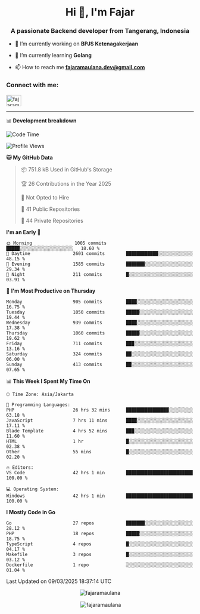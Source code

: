 <h1 align="center">Hi 👋, I'm Fajar</h1>
<h3 align="center">A passionate Backend developer from Tangerang, Indonesia</h3>

<!-- <p align="left"> <img src="https://komarev.com/ghpvc/?username=fajaramaulana&label=Profile%20views&color=0e75b6&style=flat" alt="fajaramaulana" /> </p> -->

- 🔭 I’m currently working on **BPJS Ketenagakerjaan**

- 🌱 I’m currently learning **Golang**

- 📫 How to reach me **fajaramaulana.dev@gmail.com**

<h3 align="left">Connect with me:</h3>
<p align="left">
<a href="https://linkedin.com/in/fajar-agus-maulana-73533a180/" target="blank"><img align="center" src="https://raw.githubusercontent.com/rahuldkjain/github-profile-readme-generator/master/src/images/icons/Social/linked-in-alt.svg" alt="fajaramaulana" height="30" width="40" /></a>
</p>

-------

📊 **Development breakdown**
<!--START_SECTION:waka-->
![Code Time](http://img.shields.io/badge/Code%20Time-2%2C792%20hrs%2033%20mins-blue)

![Profile Views](http://img.shields.io/badge/Profile%20Views-0-blue)

**🐱 My GitHub Data** 

> 📦 751.8 kB Used in GitHub's Storage 
 > 
> 🏆 26 Contributions in the Year 2025
 > 
> 🚫 Not Opted to Hire
 > 
> 📜 41 Public Repositories 
 > 
> 🔑 44 Private Repositories 
 > 
**I'm an Early 🐤** 

```text
🌞 Morning                1005 commits        █████░░░░░░░░░░░░░░░░░░░░   18.60 % 
🌆 Daytime                2601 commits        ████████████░░░░░░░░░░░░░   48.15 % 
🌃 Evening                1585 commits        ███████░░░░░░░░░░░░░░░░░░   29.34 % 
🌙 Night                  211 commits         █░░░░░░░░░░░░░░░░░░░░░░░░   03.91 % 
```
📅 **I'm Most Productive on Thursday** 

```text
Monday                   905 commits         ████░░░░░░░░░░░░░░░░░░░░░   16.75 % 
Tuesday                  1050 commits        █████░░░░░░░░░░░░░░░░░░░░   19.44 % 
Wednesday                939 commits         ████░░░░░░░░░░░░░░░░░░░░░   17.38 % 
Thursday                 1060 commits        █████░░░░░░░░░░░░░░░░░░░░   19.62 % 
Friday                   711 commits         ███░░░░░░░░░░░░░░░░░░░░░░   13.16 % 
Saturday                 324 commits         ██░░░░░░░░░░░░░░░░░░░░░░░   06.00 % 
Sunday                   413 commits         ██░░░░░░░░░░░░░░░░░░░░░░░   07.65 % 
```


📊 **This Week I Spent My Time On** 

```text
🕑︎ Time Zone: Asia/Jakarta

💬 Programming Languages: 
PHP                      26 hrs 32 mins      ████████████████░░░░░░░░░   63.18 % 
JavaScript               7 hrs 11 mins       ████░░░░░░░░░░░░░░░░░░░░░   17.11 % 
Blade Template           4 hrs 52 mins       ███░░░░░░░░░░░░░░░░░░░░░░   11.60 % 
HTML                     1 hr                █░░░░░░░░░░░░░░░░░░░░░░░░   02.38 % 
Other                    55 mins             █░░░░░░░░░░░░░░░░░░░░░░░░   02.20 % 

🔥 Editors: 
VS Code                  42 hrs 1 min        █████████████████████████   100.00 % 

💻 Operating System: 
Windows                  42 hrs 1 min        █████████████████████████   100.00 % 
```

**I Mostly Code in Go** 

```text
Go                       27 repos            ███████░░░░░░░░░░░░░░░░░░   28.12 % 
PHP                      18 repos            █████░░░░░░░░░░░░░░░░░░░░   18.75 % 
TypeScript               4 repos             █░░░░░░░░░░░░░░░░░░░░░░░░   04.17 % 
Makefile                 3 repos             █░░░░░░░░░░░░░░░░░░░░░░░░   03.12 % 
Dockerfile               1 repo              ░░░░░░░░░░░░░░░░░░░░░░░░░   01.04 % 
```




 Last Updated on 09/03/2025 18:37:14 UTC
<!--END_SECTION:waka-->
<p align="center"><img align="center" src="https://github-readme-stats.vercel.app/api/top-langs?username=fajaramaulana&show_icons=true&locale=en&layout=compact" alt="fajaramaulana" /></p>

<p align="center">&nbsp;<img align="center" src="https://github-readme-stats.vercel.app/api?username=fajaramaulana&show_icons=true&locale=en" alt="fajaramaulana" /></p>
